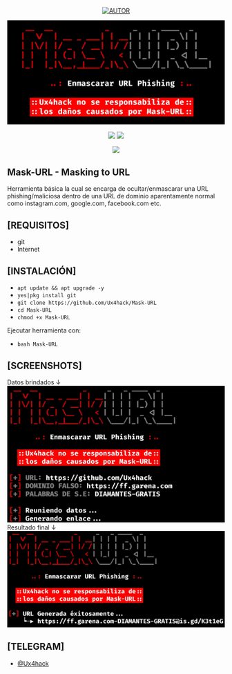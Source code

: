 <p align="center"><a href="https://github.com/Ux4hack"><img title="AUTOR" src="https://img.shields.io/badge/AUTOR-::: Ux4hack :::-svg?style=for-the-badge&color=FF0000&logo=github"></a>

![Mask-URL](https://github.com/Ux4hack/Mask-URL/blob/main/src/Mask-URL1.jpg)

<p align="center">
<img src="https://img.shields.io/badge/Leng-bash-&=colorFF0000?style=flat-square">
<img src="https://img.shields.io/badge/For-Termux-&=colorFF0000?style=flat-square">
</p>

<p align="center">
<img src="https://img.shields.io/badge/Open%20Source-Yes-&color=FF0000?style=flat-square">
</p>

## Mask-URL - Masking to URL
Herramienta básica la cual se encarga de ocultar/enmascarar una URL phishing/maliciosa dentro de una URL de dominio aparentamente normal como instagram.com, google.com, facebook.com etc.

## [REQUISITOS]
* git
* Internet 

## [INSTALACIÓN]
* `apt update && apt upgrade -y`
* `yes|pkg install git`
* `git clone https://github.com/Ux4hack/Mask-URL`
* `cd Mask-URL`
* `chmod +x Mask-URL`

Ejecutar herramienta con:

* `bash Mask-URL`

## [SCREENSHOTS]
Datos brindados ↓
![Mask-URL](https://github.com/Ux4hack/Mask-URL/blob/main/src/Mask-URL2.jpg)
Resultado final ↓
![Mask-URL](https://github.com/Ux4hack/Mask-URL/blob/main/src/Mask-URL3.jpg)

## [TELEGRAM]
* [@Ux4hack](https://t.me/Ux4hack "Ux4hack")
